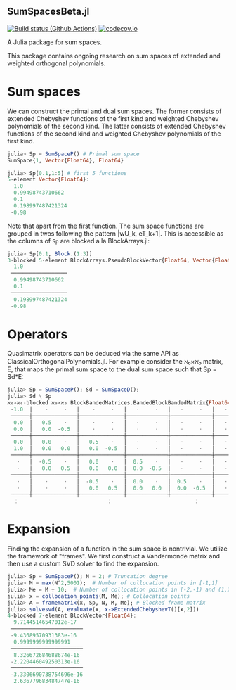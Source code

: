 ## SumSpacesBeta.jl

[![Build status (Github Actions)](https://github.com/ioannisPApapadopoulos/SumSpacesBetaBeta.jl/workflows/CI/badge.svg)](https://github.com/ioannisPApapadopoulos/SumSpacesBeta.jl/actions)
[![codecov.io](http://codecov.io/github/ioannisPApapadopoulos/SumSpacesBeta.jl/coverage.svg?branch=main)](http://codecov.io/github/ioannisPApapadopoulos/SumSpacesBeta.jl?branch=main)


A Julia package for sum spaces.

This package contains ongoing research on sum spaces of extended 
and weighted orthogonal polynomials. 


# Sum spaces

We can construct the primal and dual sum spaces. 
The former consists of extended Chebyshev functions 
of the first kind and weighted Chebyshev polynomials of 
the second kind. The latter consists of extended Chebyshev functions 
of the second kind and weighted Chebyshev polynomials of 
the first kind.

```julia
julia> Sp = SumSpaceP() # Primal sum space
SumSpace{1, Vector{Float64}, Float64}

julia> Sp[0.1,1:5] # first 5 functions
5-element Vector{Float64}:
  1.0
  0.99498743710662
  0.1
  0.198997487421324
 -0.98
```
Note that apart from the first function. The sum space
functions are grouped in twos following the pattern
|wU_k, eT_k+1|. This is accessible as the columns of `Sp`
are blocked a la BlockArrays.jl:
```julia
julia> Sp[0.1, Block.(1:3)]
3-blocked 5-element BlockArrays.PseudoBlockVector{Float64, Vector{Float64}, Tuple{BlockArrays.BlockedUnitRange{StepRange{Int64, Int64}}}}:
  1.0
 ──────────────────
  0.99498743710662
  0.1
 ──────────────────
  0.198997487421324
 -0.98
```

# Operators

Quasimatrix operators can be deduced via the same API as
ClassicalOrthogonalPolynomials.jl. For example consider the ℵ₀×ℵ₀
matrix, E, that maps the primal sum space to the
dual sum space such that Sp = Sd*E:
```julia
julia> Sp = SumSpaceP(); Sd = SumSpaceD();
julia> Sd \ Sp
ℵ₀×ℵ₀-blocked ℵ₀×ℵ₀ BlockBandedMatrices.BandedBlockBandedMatrix{Float64, BlockArrays.PseudoBlockMatrix{Float64, LazyBandedMatrices.BlockHcat{Float64, Tuple{Vector{Float64}, LinearAlgebra.Adjoint{Float64, LazyBandedMatrices.BlockBroadcastArray{Float64, 2, typeof(hcat), Tuple{LazyArrays.BroadcastVector{Float64, typeof(*), Tuple{LazyArrays.BroadcastVector{Int64, typeof(^), Tuple{Int64, InfiniteArrays.InfUnitRange{Int64}}}, BlockArrays.BlockVector{Float64, FillArrays.Fill{FillArrays.Fill{Float64, 1, Tuple{Base.OneTo{Int64}}}, 1, Tuple{InfiniteArrays.OneToInf{Int64}}}, Tuple{BlockArrays.BlockedUnitRange{InfiniteArrays.InfStepRange{Int64, Int64}}}}}}, BlockArrays.BlockVector{Float64, FillArrays.Fill{FillArrays.Zeros{Float64, 1, Tuple{Base.OneTo{Int64}}}, 1, Tuple{InfiniteArrays.OneToInf{Int64}}}, Tuple{BlockArrays.BlockedUnitRange{InfiniteArrays.InfStepRange{Int64, Int64}}}}, BlockArrays.BlockVector{Float64, FillArrays.Fill{FillArrays.Zeros{Float64, 1, Tuple{Base.OneTo{Int64}}}, 1, Tuple{InfiniteArrays.OneToInf{Int64}}}, Tuple{BlockArrays.BlockedUnitRange{InfiniteArrays.InfStepRange{Int64, Int64}}}}, BlockArrays.BlockVector{Float64, FillArrays.Fill{FillArrays.Zeros{Float64, 1, Tuple{Base.OneTo{Int64}}}, 1, Tuple{InfiniteArrays.OneToInf{Int64}}}, Tuple{BlockArrays.BlockedUnitRange{InfiniteArrays.InfStepRange{Int64, Int64}}}}, LazyArrays.BroadcastVector{Float64, typeof(*), Tuple{LazyArrays.BroadcastVector{Int64, typeof(^), Tuple{Int64, InfiniteArrays.InfUnitRange{Int64}}}, BlockArrays.BlockVector{Float64, FillArrays.Fill{FillArrays.Fill{Float64, 1, Tuple{Base.OneTo{Int64}}}, 1, Tuple{InfiniteArrays.OneToInf{Int64}}}, Tuple{BlockArrays.BlockedUnitRange{InfiniteArrays.InfStepRange{Int64, Int64}}}}}}, BlockArrays.BlockVector{Float64, FillArrays.Fill{FillArrays.Zeros{Float64, 1, Tuple{Base.OneTo{Int64}}}, 1, Tuple{InfiniteArrays.OneToInf{Int64}}}, Tuple{BlockArrays.BlockedUnitRange{InfiniteArrays.InfStepRange{Int64, Int64}}}}}}}}}, Tuple{BlockArrays.BlockedUnitRange{StepRange{Int64, Int64}}, BlockArrays.BlockedUnitRange{LazyArrays.ApplyArray{Int64, 1, typeof(vcat), Tuple{StepRange{Int64, Int64}, InfiniteArrays.InfStepRange{Int64, Int64}}}}}}, BlockArrays.BlockedUnitRange{LazyArrays.ApplyArray{Int64, 1, typeof(vcat), Tuple{StepRange{Int64, Int64}, InfiniteArrays.InfStepRange{Int64, Int64}}}}}:
 -1.0  │    ⋅     ⋅   │    ⋅     ⋅   │   ⋅     ⋅   │   ⋅     ⋅   │   ⋅    ⋅   │   ⋅    ⋅   │   ⋅    ⋅   │   ⋅    ⋅   │   ⋅    ⋅   │   ⋅
 ──────┼──────────────┼──────────────┼─────────────┼─────────────┼────────────┼────────────┼────────────┼────────────┼────────────┼─────  …
  0.0  │   0.5    ⋅   │    ⋅     ⋅   │   ⋅     ⋅   │   ⋅     ⋅   │   ⋅    ⋅   │   ⋅    ⋅   │   ⋅    ⋅   │   ⋅    ⋅   │   ⋅    ⋅   │   ⋅
  0.0  │   0.0  -0.5  │    ⋅     ⋅   │   ⋅     ⋅   │   ⋅     ⋅   │   ⋅    ⋅   │   ⋅    ⋅   │   ⋅    ⋅   │   ⋅    ⋅   │   ⋅    ⋅   │   ⋅ 
 ──────┼──────────────┼──────────────┼─────────────┼─────────────┼────────────┼────────────┼────────────┼────────────┼────────────┼─────
  0.0  │   0.0    ⋅   │   0.5    ⋅   │   ⋅     ⋅   │   ⋅     ⋅   │   ⋅    ⋅   │   ⋅    ⋅   │   ⋅    ⋅   │   ⋅    ⋅   │   ⋅    ⋅   │   ⋅
  1.0  │   0.0   0.0  │   0.0  -0.5  │   ⋅     ⋅   │   ⋅     ⋅   │   ⋅    ⋅   │   ⋅    ⋅   │   ⋅    ⋅   │   ⋅    ⋅   │   ⋅    ⋅   │   ⋅
 ──────┼──────────────┼──────────────┼─────────────┼─────────────┼────────────┼────────────┼────────────┼────────────┼────────────┼─────
   ⋅   │  -0.5    ⋅   │   0.0    ⋅   │  0.5    ⋅   │   ⋅     ⋅   │   ⋅    ⋅   │   ⋅    ⋅   │   ⋅    ⋅   │   ⋅    ⋅   │   ⋅    ⋅   │   ⋅   …
   ⋅   │   0.0   0.5  │   0.0   0.0  │  0.0  -0.5  │   ⋅     ⋅   │   ⋅    ⋅   │   ⋅    ⋅   │   ⋅    ⋅   │   ⋅    ⋅   │   ⋅    ⋅   │   ⋅
 ──────┼──────────────┼──────────────┼─────────────┼─────────────┼────────────┼────────────┼────────────┼────────────┼────────────┼─────
   ⋅   │    ⋅     ⋅   │  -0.5    ⋅   │  0.0    ⋅   │  0.5    ⋅   │   ⋅    ⋅   │   ⋅    ⋅   │   ⋅    ⋅   │   ⋅    ⋅   │   ⋅    ⋅   │   ⋅
   ⋅   │    ⋅     ⋅   │   0.0   0.5  │  0.0   0.0  │  0.0  -0.5  │   ⋅    ⋅   │   ⋅    ⋅   │   ⋅    ⋅   │   ⋅    ⋅   │   ⋅    ⋅   │   ⋅
 ──────┼──────────────┼──────────────┼─────────────┼─────────────┼────────────┼────────────┼────────────┼────────────┼────────────┼─────
  ⋮                            ⋮                          ⋮                        ⋮                        ⋱
```

# Expansion

Finding the expansion of a function in the sum space is nontrivial.
We utilize the framework of "frames". We first construct a Vandermonde
matrix and then use a custom SVD solver to find the expansion.
```julia
julia> Sp = SumSpaceP(); N = 2; # Truncation degree
julia> M = max(N^2,5001);  # Number of collocation points in [-1,1]
julia> Me = M ÷ 10;  # Number of collocation points in [-2,-1) and (1,2].
julia> x = collocation_points(M, Me); # Collocation points
julia> A = framematrix(x, Sp, N, M, Me); # Blocked frame matrix
julia> solvesvd(A, evaluate(x, x->ExtendedChebyshevT()[x,2]))
4-blocked 7-element BlockVector{Float64}:
  9.71445146547012e-17  
 ───────────────────────
 -9.43689570931383e-16
  0.9999999999999991
 ───────────────────────
  8.326672684688674e-16
 -2.220446049250313e-16
 ───────────────────────
 -3.3306690738754696e-16
  2.636779683484747e-16
```